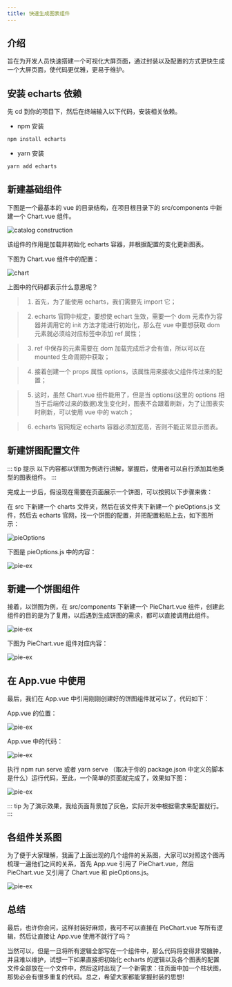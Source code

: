 ```yaml
---
title: 快速生成图表组件
---
```


## 介绍

旨在为开发人员快速搭建一个可视化大屏页面，通过封装以及配置的方式更快生成一个大屏页面，使代码更优雅，更易于维护。

## 安装 echarts 依赖

先 cd 到你的项目下，然后在终端输入以下代码，安装相关依赖。

- npm 安装

```sh
npm install echarts
```

- yarn 安装

```sh
yarn add echarts
```

## 新建基础组件

下图是一个最基本的 vue 的目录结构，在项目根目录下的 src/components 中新建一个 Chart.vue 组件。

![catalog construction](../../.vuepress/public/assets/img/base-content-constructor.png)

该组件的作用是加载并初始化 echarts 容器，并根据配置的变化更新图表。

下图为 Chart.vue 组件中的配置：

![chart](../../.vuepress/public/assets/img/chart2.png)

上图中的代码都表示什么意思呢？

> 1. 首先，为了能使用 echarts，我们需要先 import 它；

> 2. echarts 官网中规定，要想使 echart 生效，需要一个 dom 元素作为容器并调用它的 init 方法才能进行初始化，那么在 vue 中要想获取 dom 元素就必须给对应标签中添加 ref 属性；

> 3. ref 中保存的元素需要在 dom 加载完成后才会有值，所以可以在 mounted 生命周期中获取；

> 4. 接着创建一个 props 属性 options，该属性用来接收父组件传过来的配置；

> 5. 这时，虽然 Chart.vue 组件能用了，但是当 options(这里的 options 相当于后端传过来的数据)发生变化时，图表不会跟着刷新，为了让图表实时刷新，可以使用 vue 中的 watch；

> 6. echarts 官网规定 echarts 容器必须加宽高，否则不能正常显示图表。

## 新建饼图配置文件

::: tip 提示
以下内容都以饼图为例进行讲解，掌握后，使用者可以自行添加其他类型的图表组件。
:::

完成上一步后，假设现在需要在页面展示一个饼图，可以按照以下步骤来做：

在 src 下新建一个 charts 文件夹，然后在该文件夹下新建一个 pieOptions.js 文件，然后去 echarts 官网，找一个饼图的配置，并把配置粘贴上去，如下图所示：

![pieOptions](../../.vuepress/public/assets/img/pieOptionsJs.png)

下图是 pieOptions.js 中的内容：

![pie-ex](../../.vuepress/public/assets/img/pie-ex.png)

## 新建一个饼图组件

接着，以饼图为例，在 src/components 下新建一个 PieChart.vue 组件，创建此组件的目的是为了复用，以后遇到生成饼图的需求，都可以直接调用此组件。

![pie-ex](../../.vuepress/public/assets/img/pieP.png)

下图为 PieChart.vue 组件对应内容：

![pie-ex](../../.vuepress/public/assets/img/pieChart.png)

## 在 App.vue 中使用

最后，我们在 App.vue 中引用刚刚创建好的饼图组件就可以了，代码如下：

App.vue 的位置：

![pie-ex](../../.vuepress/public/assets/img/appP.png)

App.vue 中的代码：

![pie-ex](../../.vuepress/public/assets/img/app-content.png)

执行 npm run serve 或者 yarn serve （取决于你的 package.json 中定义的脚本是什么）运行代码，至此，一个简单的页面就完成了，效果如下图：

![pie-ex](../../.vuepress/public/assets/img/show-page2.png)

::: tip
为了演示效果，我给页面背景加了灰色，实际开发中根据需求来配置就行。
:::

## 各组件关系图

为了便于大家理解，我画了上面出现的几个组件的关系图，大家可以对照这个图再梳理一遍他们之间的关系，首先 App.vue 引用了 PieChart.vue，然后 PieChart.vue 又引用了 Chart.vue 和 pieOptions.js。

![pie-ex](../../.vuepress/public/assets/img/relation-grahp1.png)

## 总结

最后，也许你会问，这样封装好麻烦，我可不可以直接在 PieChart.vue 写所有逻辑，然后让直接让 App.vue 使用不就行了吗？

当然可以，但是一旦将所有逻辑全部写在一个组件中，那么代码将变得非常臃肿，并且难以维护，试想一下如果直接把初始化 echarts 的逻辑以及各个图表的配置文件全部放在一个文件中，然后这时出现了一个新需求：往页面中加一个柱状图，那势必会有很多重复的代码。总之，希望大家都能掌握封装的思想!
